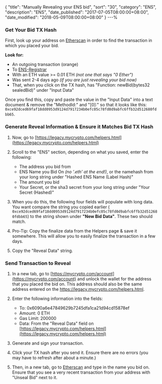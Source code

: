 {
 "title": "Manually Revealing your ENS bid",
 "sort": "30",
 "category": "ENS",
 "description": "ENS",
 "date_published": "2017-07-05T08:00:00+08:00",
 "date_modified": "2018-05-09T08:00:00+08:00"
}
---%

### Get Your Bid TX Hash

First, look up your address on [Etherscan](https://etherscan.io) in order to find the transaction in which you placed your bid. 

**Look for:**

*   An outgoing transaction (orange)
*   To [ENS-Registrar](https://etherscan.io/address/0x6090a6e47849629b7245dfa1ca21d94cd15878ef)
*   With an ETH value >= 0.01 ETH _(not one that says "0 Ether")_
*   Was sent 2-4 days ago _(if you are just revealing your bid now)_
*   That, when you click on the TX hash, has "Function: newBid(bytes32 sealedBid)" under "Input Data"

Once you find this, copy and paste the value in the "Input Data" into a text document & remove the "MethodId:" and "[0]:" so that it looks like this: `0xce92dced69faf18dd0953d9124d7917234b0efc05c78fd0d9abfc6ffb32d512680fdbb65`.


### Generate Reveal Information & Ensure it Matches Bid TX Hash

1. Now, go to [https://legacy.mycrypto.com/helpers.html](https://legacy.mycrypto.com/helpers.html)

2. Scroll to the "ENS" section, depending on what you saved, enter the following:

    *   The address you bid from
    *   ENS Name you Bid On _(no '.eth' at the end!)_, or the namehash from your long string under "Hashed ENS Name (Label Hash)"
    *   The amount you bid
    *   Your Secret, or the sha3 secret from your long string under "Your Secret (Hashed)"

3. When you do this, the following four fields will populate with long data. You want compare the string you copied earlier ( `0xce92dced69faf18dd0953d9124d7917234b0efc05c78fd0d9abfc6ffb32d512680fdbb65`) to the string shown under **"New Bid Data"**. These two should match.

4. Pro-Tip: Copy the finalize data from the Helpers page & save it somewhere. This will allow you to easily finalize the transaction in a few days.

5. Copy the "Reveal Data" string.

### Send Transaction to Reveal

1. In a new tab, go to [https://mycrypto.com/account](https://mycrypto.com/account) and unlock the wallet for the address that you placed the bid on. This address should also be the same address entered on the https://legacy.mycrypto.com/helpers.html.

2. Enter the following information into the fields:

    *   To: 0x6090a6e47849629b7245dfa1ca21d94cd15878ef
    *   Amount: 0 ETH
    *   Gas Limit: 200000
    *   Data: From the "Reveal Data" field on [https://legacy.mycrypto.com/helpers.html](https://legacy.mycrypto.com/helpers.html)

3. Generate and sign your transaction.

4. Click your TX hash after you send it. Ensure there are no errors (you may have to refresh after about a minute.)

5. Then, in a new tab, go to [Etherscan](https://etherscan.io/enslookup?q=yourname.eth) and type in the name you bid on. Ensure that you see a very recent transaction from your address with "Unseal Bid" next to it.
